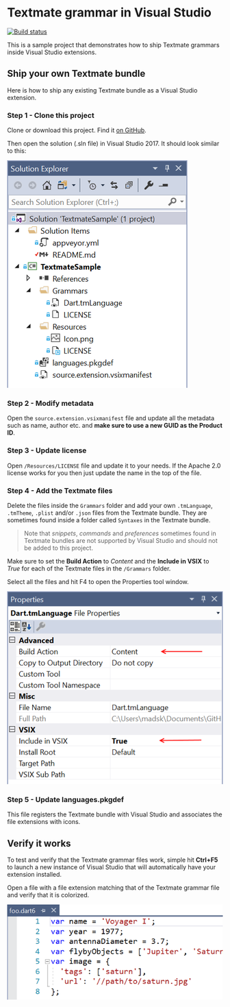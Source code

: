 # Textmate grammar in Visual Studio

[![Build status](https://ci.appveyor.com/api/projects/status/x5v4qf0i0es5750h?svg=true)](https://ci.appveyor.com/project/madskristensen/textmatesample)

This is a sample project that demonstrates how to ship Textmate grammars inside Visual Studio extensions.

## Ship your own Textmate bundle
Here is how to ship any existing Textmate bundle as a Visual Studio extension.

### Step 1 - Clone this project
Clone or download this project. Find it [on GitHub](https://github.com/madskristensen/TextmateSample).

Then open the solution (.sln file) in Visual Studio 2017. It should look similar to this:

![Solution Explorer](art/solution-explorer.png)

### Step 2 - Modify metadata
Open the `source.extension.vsixmanifest` file and update all the metadata such as name, author etc. and **make sure to use a new GUID as the Product ID**.

### Step 3 - Update license
Open `/Resources/LICENSE` file and update it to your needs. If the Apache 2.0 license works for you then just update the name in the top of the file.

### Step 4 - Add the Textmate files
Delete the files inside the `Grammars` folder and add your own `.tmLanguage`, `.tmTheme`, `.plist` and/or `.json` files from the Textmate bundle. They are sometimes found inside a folder called `Syntaxes` in the Textmate bundle.

> Note that *snippets*, *commands* and *preferences* sometimes found in Textmate bundles are not supported by Visual Studio and should not be added to this project.

Make sure to set the **Build Action** to *Content* and the **Include in VSIX** to *True* for each of the Textmate files in the `/Grammars` folder.

Select all the files and hit F4 to open the Properties tool window.

![Properties](art/properties.png)

### Step 5 - Update languages.pkgdef
This file registers the Textmate bundle with Visual Studio and associates the file extensions with icons.

## Verify it works
To test and verify that the Textmate grammar files work, simple hit **Ctrl+F5** to launch a new instance of Visual Studio that will automatically have your extension installed.

Open a file with a file extension matching that of the Textmate grammar file and verify that it is colorized.

![File](art/file.png)